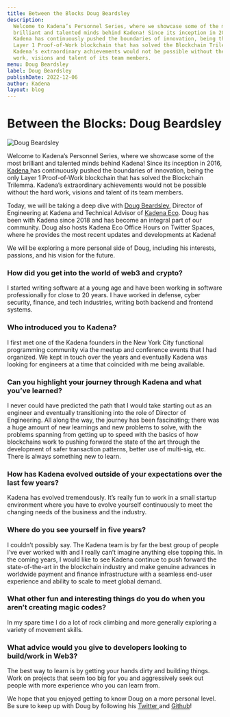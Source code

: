 ```yaml
---
title: Between the Blocks Doug Beardsley
description:
  Welcome to Kadena’s Personnel Series, where we showcase some of the most
  brilliant and talented minds behind Kadena! Since its inception in 2016,
  Kadena has continuously pushed the boundaries of innovation, being the only
  Layer 1 Proof-of-Work blockchain that has solved the Blockchain Trilemma.
  Kadena’s extraordinary achievements would not be possible without the hard
  work, visions and talent of its team members.
menu: Doug Beardsley
label: Doug Beardsley
publishDate: 2022-12-06
author: Kadena
layout: blog
---
```


# Between the Blocks: Doug Beardsley

![Doug Beardsley](/assets/blog/1_c74yuQndgzdEYUcinKrTEA.webp)

Welcome to Kadena’s Personnel Series, where we showcase some of the most
brilliant and talented minds behind Kadena! Since its inception in 2016,
[Kadena ](https://kadena.io/)has continuously pushed the boundaries of
innovation, being the only Layer 1 Proof-of-Work blockchain that has solved the
Blockchain Trilemma. Kadena’s extraordinary achievements would not be possible
without the hard work, visions and talent of its team members.

Today, we will be taking a deep dive with
[Doug Beardsley](https://www.linkedin.com/in/doug-beardsley-627b275/), Director
of Engineering at Kadena and Technical Advisor of
[Kadena Eco](https://kadena.io/eco/). Doug has been with Kadena since 2018 and
has become an integral part of our community. Doug also hosts Kadena Eco Office
Hours on Twitter Spaces, where he provides the most recent updates and
developments at Kadena!

We will be exploring a more personal side of Doug, including his interests,
passions, and his vision for the future.

### How did you get into the world of web3 and crypto?

I started writing software at a young age and have been working in software
professionally for close to 20 years. I have worked in defense, cyber security,
finance, and tech industries, writing both backend and frontend systems.

### Who introduced you to Kadena?

I first met one of the Kadena founders in the New York City functional
programming community via the meetup and conference events that I had organized.
We kept in touch over the years and eventually Kadena was looking for engineers
at a time that coincided with me being available.

### Can you highlight your journey through Kadena and what you’ve learned?

I never could have predicted the path that I would take starting out as an
engineer and eventually transitioning into the role of Director of Engineering.
All along the way, the journey has been fascinating; there was a huge amount of
new learnings and new problems to solve, with the problems spanning from getting
up to speed with the basics of how blockchains work to pushing forward the state
of the art through the development of safer transaction patterns, better use of
multi-sig, etc. There is always something new to learn.

### How has Kadena evolved outside of your expectations over the last few years?

Kadena has evolved tremendously. It’s really fun to work in a small startup
environment where you have to evolve yourself continuously to meet the changing
needs of the business and the industry.

### Where do you see yourself in five years?

I couldn’t possibly say. The Kadena team is by far the best group of people I’ve
ever worked with and I really can’t imagine anything else topping this. In the
coming years, I would like to see Kadena continue to push forward the
state-of-the-art in the blockchain industry and make genuine advances in
worldwide payment and finance infrastructure with a seamless end-user experience
and ability to scale to meet global demand.

### What other fun and interesting things do you do when you aren’t creating magic codes?

In my spare time I do a lot of rock climbing and more generally exploring a
variety of movement skills.

### What advice would you give to developers looking to build/work in Web3?

The best way to learn is by getting your hands dirty and building things. Work
on projects that seem too big for you and aggressively seek out people with more
experience who you can learn from.

We hope that you enjoyed getting to know Doug on a more personal level. Be sure
to keep up with Doug by following his
[Twitter ](https://twitter.com/BlockchainDoug)and
[Github](https://github.com/mightybyte/)!
